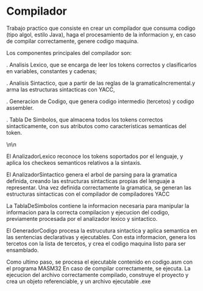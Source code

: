# Compilador


Trabajo practico que consiste en crear un compilador que consuma codigo (tipo algol, estilo Java), haga el procesamiento de la informacion y, en caso de compilar correctamente, genere codigo maquina.


Los componentes principales del compilador son: 

  .  Analisis Lexico, que se encarga de leer los tokens correctos y clasificarlos en variables, constantes y cadenas;  
  
  .  Analisis Sintactico, que a partir de las reglas de la gramaticaIncremental.y  arma las estructuras sintacticas con YACC, 
  
  .  Generacion de Codigo, que genera codigo intermedio (tercetos) y codigo assembler.
  
  .  Tabla De Simbolos, que almacena todos los tokens correctos sintacticamente, con sus atributos como caracteristicas semanticas del token.  


\n\n


El AnalizadorLexico reconoce los tokens soportados por el lenguaje, y aplica los checkeos semanticos relativos a la sintaxis.

El AnalizadorSintactico genera el arbol de parsing para la gramatica definida, creando las estructuras sintacticas propias del lenguaje a representar. Una vez definida correctamente la gramatica, se generan las estructuras sintacticas con el compilador de compiladores YACC 

La TablaDeSimbolos contiene la informacion necesaria para manipular la informacion para la correcta compilacion y ejecucion del codigo, previamente procesada por el analizador lexico y sintactico.

El GeneradorCodigo procesa la estrucutura sintactica y aplica semantica en las sentencias declarativas y ejecutables. Con esta informacion, genera los tercetos 
con la lista de tercetos, y crea el codigo maquina listo para ser ensamblado.


Como ultimo paso, se procesa el ejecutable contenido en codigo.asm con el programa MASM32
En caso de compilar correctamente, se ejecuta. La ejecucion del archivo correctamente compilado, construye el proyecto y crea un objeto referenciable, y un archivo ejecutable .exe

